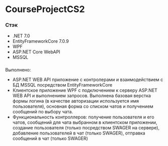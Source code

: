 ﻿# CourseProjectCS2

### Стэк
* .NET 7.0
* EntityFrameworkCore 7.0.9
* WPF
* ASP.NET Core WebAPI
* MSSQL

###

Выполнено:
* ASP.NET WEB API приложение с контролерами и взаимодействием с БД MSSQL посредством EntityFrameworkCore
* Клиентское приложение WPF с подключением к серверу ASP.NET WEB API и выполнением запросов. Выполнена базовая верстка формы логина (в качестве авторизации используется имя пользователя), основная форма со списком чатов и получением сообщений по выбору чата.
* Функциональность контроллеров: получение пользователя и его чатов, сообщений для чата выбранном в клиентском приложении, создание пользователя (только посредством SWAGER на сервере), добавление пользователей в чат (только SWAGER), отправка сообщений в чат (только SWAGER)
